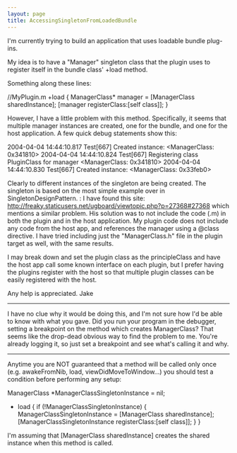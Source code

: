 ```yaml
---
layout: page
title: AccessingSingletonFromLoadedBundle
---
```


I'm currently trying to build an application that uses loadable bundle plug-ins. 

My idea is to have a "Manager" singleton class that the plugin uses to register itself in the bundle class' +load method.

Something along these lines:

    
 //MyPlugin.m
 +load {
     ManagerClass* manager = [ManagerClass sharedInstance];
     [manager registerClass:[self class]];
 }


However, I have a little problem with this method.  Specifically, it seems that multiple manager instances are created, one for the bundle, and one for the host application.  A few quick debug statements show this:

    
 2004-04-04 14:44:10.817 Test[667] Created instance: <ManagerClass: 0x341810>
 2004-04-04 14:44:10.824 Test[667] Registering class PluginClass for manager <ManagerClass: 0x341810>
 2004-04-04 14:44:10.830 Test[667] Created instance: <ManagerClass: 0x33feb0>


Clearly to different instances of the singleton are being created.  The singleton is based on the most simple example over in SingletonDesignPattern.
:
I have found this site: http://freaky.staticusers.net/ugboard/viewtopic.php?p=27368#27368 which mentions a similar problem.  His solution was to not include the code (.m) in both the plugin and in the host application.  My plugin code does not include any code from the host app, and references the manager using a @class directive.  I have tried including just the "ManagerClass.h" file in the plugin target as well, with the same results.

I may break down and set the plugin class as the principleClass and have the host app call some known interface on each plugin, but I prefer having the plugins register with the host so that multiple plugin classes can be easily registered with the host.

Any help is appreciated.
Jake

----

I have no clue why it would be doing this, and I'm not sure how I'd be able to know with what you gave. Did you run your program in the debugger, setting a breakpoint on the method which creates ManagerClass? That seems like the drop-dead obvious way to find the problem to me. You're already logging it, so just set a breakpoint and see what's calling it and why.

----

Anytime you are NOT guaranteed that a method will be called only once (e.g. awakeFromNib, load, viewDidMoveToWindow...) you should test a condition before performing any setup:

    
 ManagerClass *ManagerClassSingletonInstance = nil;
 
 + load {
     if (!ManagerClassSingletonInstance) {
         ManagerClassSingletonInstance = [ManagerClass sharedInstance];
         [ManagerClassSingletonInstance registerClass:[self class]];
     }
 }


I'm assuming that     [ManagerClass sharedInstance] creates the shared instance when this method is called.

